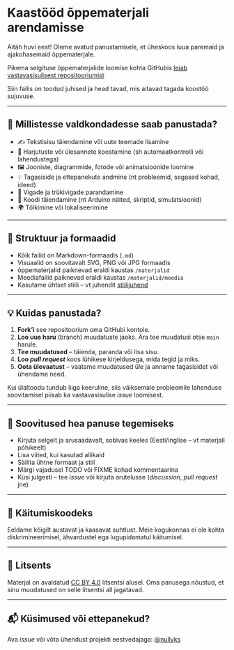 # Kaastööd õppematerjali arendamisse

Aitäh huvi eest! Oleme avatud panustamisele, et üheskoos luua paremaid ja ajakohasemaid õppematerjale.

Pikema selgituse õppematerjalide loomise kohta GitHubis [leiab vastavasisulisest repositooriumist](https://github.com/nullyks/6ppevara-loomine-GitHubis)

Siin failis on toodud juhised ja head tavad, mis aitavad tagada koostöö sujuvuse.

---

## 🔧 Millistesse valdkondadesse saab panustada?

- ✍️ Tekstisisu täiendamine või uute teemade lisamine
- 🧪 Harjutuste või ülesannete koostamine (sh automaatkontrolli või lahendustega)
- 🖼️ Jooniste, diagrammide, fotode või animatsioonide loomine
- 💡 Tagasiside ja ettepanekute andmine (nt probleemid, segased kohad, ideed)
- 🐛 Vigade ja trükivigade parandamine
- 🧰 Koodi täiendamine (nt Arduino näited, skriptid, simulatsioonid)
- 🌍 Tõlkimine või lokaliseerimine

---

## 📂 Struktuur ja formaadid

- Kõik failid on Markdown-formaadis (`.md`)
- Visuaalid on soovitavalt SVG, PNG või JPG formaadis
- õppematerjalid paiknevad eraldi kaustas `/materjalid`
- Meediafailid paiknevad eraldi kaustas `/materjalid/meedia`
- Kasutame ühtset stiili – vt juhendit [stiilijuhend](https://github.com/nullyks/6ppevara-loomine-GitHubis/blob/main/materjalid/9_Uldine_stiilijuhend_ja_t%C3%B6%C3%B6vahendid.md)


---

## 💡 Kuidas panustada?

1. **Fork’i** see repositoorium oma GitHubi kontole.
2. **Loo uus haru** (branch) muudatuste jaoks. Ära tee muudatusi otse `main` harule.
3. **Tee muudatused** – täienda, paranda või lisa sisu.
4. **Loo _pull request_** koos lühikese kirjeldusega, mida tegid ja miks.
5. **Oota ülevaatust** – vaatame muudatused üle ja anname tagasisidet või ühendame need.

Kui ülaltoodu tundub liiga keeruline, siis väiksemale probleemile lahenduse soovitamisel piisab ka vastavasisulise *issue* loomisest. 

---

## 📎 Soovitused hea panuse tegemiseks

- Kirjuta selgelt ja arusaadavalt, sobivas keeles (Eesti/inglise – vt materjali põhikeelt)
- Lisa viited, kui kasutad allikaid
- Säilita ühtne formaat ja stiil
- Märgi vajadusel TODO või FIXME kohad kommentaarina
- Küsi julgesti – tee _issue_ või kirjuta arutelusse (_discussion_, _pull request_ jne)

---

## 🤝 Käitumiskoodeks

Eeldame kõigilt austavat ja kaasavat suhtlust. Meie kogukonnas ei ole kohta diskrimineerimisel, ähvardustel ega lugupidamatul käitumisel.

---

## 📝 Litsents

Materjal on avaldatud [CC BY 4.0](https://creativecommons.org/licenses/by/4.0/) litsentsi alusel. Oma panusega nõustud, et sinu muudatused on selle litsentsi all jagatavad.

---

## 📬 Küsimused või ettepanekud?

Ava _issue_ või võta ühendust projekti eestvedajaga: [@nullyks](https://github.com/nullyks)
